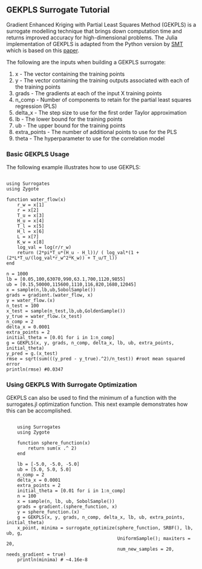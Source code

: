 ## GEKPLS Surrogate Tutorial

Gradient Enhanced Kriging with Partial Least Squares Method (GEKPLS) is a surrogate modelling technique that brings down computation time and returns improved accuracy for high-dimensional problems. The Julia implementation of GEKPLS is adapted from the Python version by [SMT](https://github.com/SMTorg) which is based on this [paper](https://arxiv.org/pdf/1708.02663.pdf).  

The following are the inputs when building a GEKPLS surrogate: 

1. x - The vector containing the training points
2. y - The vector containing the training outputs associated with each of the training points
3. grads - The gradients at each of the input X training points
4. n_comp - Number of components to retain for the partial least squares regression (PLS)
5. delta_x -  The step size to use for the first order Taylor approximation
6. lb - The lower bound for the training points
7. ub - The upper bound for the training points
8. extra_points - The number of additional points to use for the PLS 
9. theta - The hyperparameter to use for the correlation model

### Basic GEKPLS Usage
The following example illustrates how to use GEKPLS:

```@example gekpls_water_flow

using Surrogates
using Zygote

function water_flow(x)
    r_w = x[1]
    r = x[2]
    T_u = x[3]
    H_u = x[4]
    T_l = x[5]
    H_l = x[6]
    L = x[7]
    K_w = x[8]
    log_val = log(r/r_w)
    return (2*pi*T_u*(H_u - H_l))/ ( log_val*(1 + (2*L*T_u/(log_val*r_w^2*K_w)) + T_u/T_l))
end

n = 1000
lb = [0.05,100,63070,990,63.1,700,1120,9855]
ub = [0.15,50000,115600,1110,116,820,1680,12045]
x = sample(n,lb,ub,SobolSample())
grads = gradient.(water_flow, x)
y = water_flow.(x)
n_test = 100 
x_test = sample(n_test,lb,ub,GoldenSample()) 
y_true = water_flow.(x_test)
n_comp = 2
delta_x = 0.0001
extra_points = 2
initial_theta = [0.01 for i in 1:n_comp]
g = GEKPLS(x, y, grads, n_comp, delta_x, lb, ub, extra_points, initial_theta)
y_pred = g.(x_test)
rmse = sqrt(sum(((y_pred - y_true).^2)/n_test)) #root mean squared error
println(rmse) #0.0347

```

### Using GEKPLS With Surrogate Optimization
GEKPLS can also be used to find the minimum of a function with the surrogates.jl optimization function.
This next example demonstrates how this can be accomplished.

```@example gekpls_optimization

    using Surrogates
    using Zygote

    function sphere_function(x)
        return sum(x .^ 2)
    end

    lb = [-5.0, -5.0, -5.0]
    ub = [5.0, 5.0, 5.0]
    n_comp = 2
    delta_x = 0.0001
    extra_points = 2
    initial_theta = [0.01 for i in 1:n_comp]
    n = 100
    x = sample(n, lb, ub, SobolSample())
    grads = gradient.(sphere_function, x)
    y = sphere_function.(x)
    g = GEKPLS(x, y, grads, n_comp, delta_x, lb, ub, extra_points, initial_theta)
    x_point, minima = surrogate_optimize(sphere_function, SRBF(), lb, ub, g,
                                         UniformSample(); maxiters = 20,
                                         num_new_samples = 20, needs_gradient = true)
    println(minima) # ~4.16e-8

```
